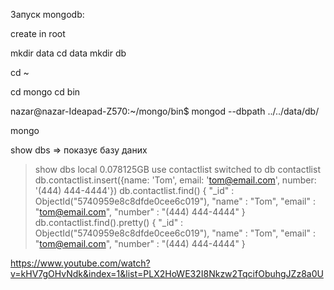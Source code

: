 Запуск mongodb:


create in root

mkdir data
cd data
mkdir db

cd ~

cd mongo
cd bin

nazar@nazar-Ideapad-Z570:~/mongo/bin$ mongod --dbpath ../../data/db/

mongo

show dbs   => показує базу даних

> show dbs
local	0.078125GB
> use contactlist
switched to db contactlist
> db.contactlist.insert({name: 'Tom', email: 'tom@email.com', number: '(444) 444-4444'})
> db.contactlist.find()
{ "_id" : ObjectId("5740959e8c8dfde0cee6c019"), "name" : "Tom", "email" : "tom@email.com", "number" : "(444) 444-4444" }
> db.contactlist.find().pretty()
{
	"_id" : ObjectId("5740959e8c8dfde0cee6c019"),
	"name" : "Tom",
	"email" : "tom@email.com",
	"number" : "(444) 444-4444"
}


https://www.youtube.com/watch?v=kHV7gOHvNdk&index=1&list=PLX2HoWE32I8Nkzw2TqcifObuhgJZz8a0U
